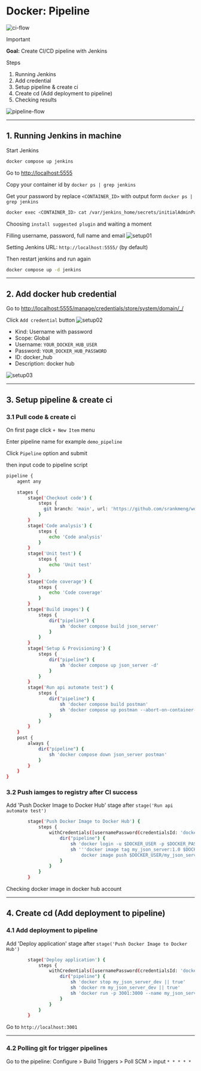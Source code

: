 # Docker: Pipeline

![ci-flow](images/ci-flow.png)

> [!IMPORTANT]  
> **Goal:** Create CI/CD pipeline with Jenkins

Steps

1. Running Jenkins
2. Add credential
3. Setup pipeline & create ci
4. Create cd (Add deployment to pipeline)
5. Checking results

![pipeline-flow](images/pipeline-flow.png)

---

## 1. Running Jenkins in machine

Start Jenkins

```sh
docker compose up jenkins
```

Go to <http://localhost:5555>

Copy your container id by `docker ps | grep jenkins`

Get your password by replace `<CONTAINER_ID>` with output form `docker ps | grep jenkins`

```sh
docker exec <CONTAINER_ID> cat /var/jenkins_home/secrets/initialAdminPassword
```

Choosing `install suggested plugin` and waiting a moment

Filling username, password, full name and email
![setup01](images/setup01.png)

Setting Jenkins URL: `http://localhost:5555/` (by default)

Then restart jenkins and run again

```sh
docker compose up -d jenkins
```

---

## 2. Add docker hub credential

Go to <http://localhost:5555/manage/credentials/store/system/domain/_/>

Click `Add credential` button
![setup02](images/setup02.png)

- Kind: Username with password
- Scope: Global
- Username: `YOUR_DOCKER_HUB_USER`
- Password: `YOUR_DOCKER_HUB_PASSWORD`
- ID: docker_hub
- Description: docker hub

![setup03](images/setup03.png)

---

## 3. Setup pipeline & create ci

### 3.1 Pull code & create ci

On first page click `+ New Item` menu

Enter pipeline name for example `demo_pipeline`

Click `Pipeline` option and submit

then input code to pipeline script

```sh
pipeline {
    agent any

    stages {
        stage('Checkout code') {
            steps {
              git branch: 'main', url: 'https://github.com/srankmeng/workshop-docker-cicd.git'
            }
        }
        stage('Code analysis') {
            steps {
                echo 'Code analysis'
            }
        }
        stage('Unit test') {
            steps {
                echo 'Unit test'
            }
        }
        stage('Code coverage') {
            steps {
                echo 'Code coverage'
            }
        }
        stage('Build images') {
            steps {
                dir("pipeline") {
                    sh 'docker compose build json_server'
                }
            }
        }
        stage('Setup & Provisioning') {
            steps {
                dir("pipeline") {
                    sh 'docker compose up json_server -d'
                }
            }
        }
        stage('Run api automate test') {
            steps {
                dir("pipeline") {
                    sh 'docker compose build postman'
                    sh 'docker compose up postman --abort-on-container-exit'
                }
            }
        }
    }
    post {
        always {
            dir("pipeline") {
                sh 'docker compose down json_server postman'
            }
        }
    }
}
```

### 3.2 Push iamges to registry after CI success

Add 'Push Docker Image to Docker Hub' stage after `stage('Run api automate test')`

```sh
        stage('Push Docker Image to Docker Hub') {
            steps {
                withCredentials([usernamePassword(credentialsId: 'docker_hub', passwordVariable: 'DOCKER_PASS', usernameVariable: 'DOCKER_USER')]) {
                    dir("pipeline") {
                        sh 'docker login -u $DOCKER_USER -p $DOCKER_PASS'
                        sh '''docker image tag my_json_server:1.0 $DOCKER_USER/my_json_server:$BUILD_NUMBER
                            docker image push $DOCKER_USER/my_json_server:$BUILD_NUMBER'''
                    }
                }        
            }
        } 
```

Checking docker image in docker hub account

---

## 4. Create cd (Add deployment to pipeline)

### 4.1 Add deployment to pipeline

Add 'Deploy application' stage after `stage('Push Docker Image to Docker Hub')`

```sh
        stage('Deploy application') {
            steps {
                withCredentials([usernamePassword(credentialsId: 'docker_hub', passwordVariable: 'DOCKER_PASS', usernameVariable: 'DOCKER_USER')]) {
                    dir("pipeline") {
                        sh 'docker stop my_json_server_dev || true'
                        sh 'docker rm my_json_server_dev || true'
                        sh 'docker run -p 3001:3000 --name my_json_server_dev -d $DOCKER_USER/my_json_server:$BUILD_NUMBER'
                    }
                }
            }
        }
```

Go to `http://localhost:3001`

---

### 4.2 Polling git for trigger pipelines

Go to the pipeline: Configure > Build Triggers > Poll SCM > input `* * * * *`
